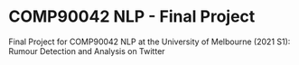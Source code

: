 # COMP90042 NLP - Final Project
Final Project for COMP90042 NLP at the University of Melbourne (2021 S1): Rumour Detection and Analysis on Twitter
